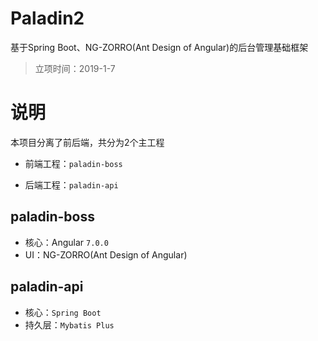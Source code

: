 # Paladin2

基于Spring Boot、NG-ZORRO(Ant Design of Angular)的后台管理基础框架

> 立项时间：2019-1-7


# 说明

本项目分离了前后端，共分为2个主工程

- 前端工程：`paladin-boss`

- 后端工程：`paladin-api`

## paladin-boss
- 核心：Angular `7.0.0`
- UI：NG-ZORRO(Ant Design of Angular)

## paladin-api

- 核心：`Spring Boot`
- 持久层：`Mybatis Plus`